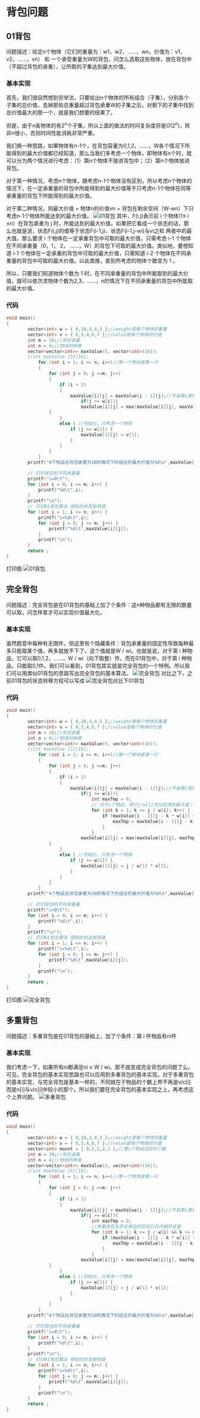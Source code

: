 # 背包问题
## 01背包
问题描述：给定n个物体（它们的重量为：w1，w2，......，wn，价值为：v1，v2，......，vn） 和 一个承受重量为W的背包，问怎么选取这些物体，放在背包中（不超过背包的承重），让所取的子集达到最大价值。
### 基本实现
首先，我们很自然想到穷举法，只要给出n个物体的所有组合（子集），分别各个子集的总价值，去掉那些总重量超过背包承重W的子集之后，对剩下的子集中找到总价值最大的那一个，就是我们想要的结果了。

但是，由于n各物体的有$2^n$个子集，所以上面的做法的时间复杂度将是$O(2^n)$，除非n很小，否则时间性能消耗非常严重。

我们换一种思路，如果物体有n-1个，在背包容量为0,1,2，......，W各个情况下所能得到的最大价值都已经知道，那么当我们多考虑一个物体，即物体有n个时，就可以分为两个情况进行考虑：（1）第n个物体不放进背包中；（2）第n个物体放进背包。

对于第一种情况，考虑n个物体，跟考虑n-1个物体没有区别，所以考虑n个物体的情况下，在一定承重量的背包中所能得到的最大价值等于只考虑n-1个物体在同等承重量的背包下所能得到的最大价值。

对于第二种情况，则最大价值 = 物体n的价值vn + 背包在剩余空间（W-wn）下只考虑n-1个物体所能达到的最大价值。
![01背包](utils/01背包.png)
其中，F(i,j)表示前 i 个物体(1≤ i ≤n）在背包承重为 j 时，所能达到的最大价值。如果把它看成一个状态的话，那么也就是说，状态F(i,j)的值等于状态F(i-1,j)、状态F(i-1,j-wi)与vi之和 两者中的最大值。那么要求 i 个物体在一定承重背包中可取的最大价值，只需考虑 i-1 个物体在不同承重量（0，1， 2， ......，W）的背包下可取的最大价值。类似地，要想知道 i-1 个物体在一定承重的背包中可取的最大价值，只需知道 i-2 个物体在不同承重量的背包中可取的最大价值。以此类推，直到所考虑的物体个数变为 1 。

所以，只要我们知道物体个数为 1 时，在不同承重量的背包中所能取到的最大价值，就可以依次求物体个数为2,3，......，n的情况下在不同承重量的背包中所能取的最大价值。
### 代码
```c++
void main()
{
		vector<int> w = { 0,10,3,4,5 };//weight是每个物体的重量
		vector<int> v = { 0,3,4,6,7 };//value是每个物体的价值
		int m = 10;//背包承重
		int n = 4;//物体的种类
		vector<vector<int>> maxValue(5, vector<int>(16));
		//int maxValue [5][16];
			for (int i = 1; i <= n; i++)//第一个物体是第一行
			{
				for (int j = 0; j <=m; j++)
				{
					if (i > 1)
					{
						maxValue[i][j] = maxValue[i - 1][j];//不装第i类物体的情况
							if(j >= w[i]){
							maxValue[i][j] = max(maxValue[i][j], maxValue[i - 1][j - w[i]] + v[i]);
				}
					}
					else { //初始化，只考虑一个物体
						if (j >= w[1]) {
							maxValue[1][j] = v[1];
						}
					}
				}
			}
		printf("4个物品在背包承重为10的情况下的组合的最大价值为%d\n",maxValue[n][m]);

		// 打印背包的不同承重量
		printf("i=0\t");
		for (int i = 0; i <= m; i++) {
			printf("%d\t",i);
		}
		printf("\n");
		// 打印01背包算法 得到的状态矩阵值
		for (int i = 1; i <= n; i++) {
			printf("i=%d\t",i);
			for (int j = 0; j <= m; j++) {
				printf("%d\t",maxValue[i][j]);
			}
			printf("\n");
		}
		return ;
}
````
打印图
![01背包](utils/01背包结果图.png)

## 完全背包
问题描述：完全背包是在01背包的基础上加了个条件：这n种物品都有无限的数量可以取，问怎样拿才可以实现价值最大化。
### 基本实现
虽然题意中每种有无限件，但这里有个隐藏条件：背包承重量的固定性导致每种最多只能取某个值，再多就放不下了，这个值就是W / wi。也就是说，对于第 i 种物品，它可以取0,1,2，......，W / wi（向下取整）件。而在01背包中，对于第 i 种物品，只能取0,1件。我们可以看到，01背包其实就是完全背包的一个特例。所以我们可以用类似01背包的思路写出完全背包的基本算法。
![完全背包](utils/完全背包.png)
对比之下，之前01背包的状态转移方程可以写成
![完全背包对比下01背包](utils/完全背包对比下01背包.png)
### 代码
```c++
void main()
{
		vector<int> w = { 0,10,3,4,5 };//weight是每个物体的重量
		vector<int> v = { 0,3,4,6,7 };//value是每个物体的价值
		int m = 10;//背包承重
		int n = 4;//物体的种类
		vector<vector<int>> maxValue(5, vector<int>(16));
		//int maxValue [5][16];
			for (int i = 1; i <= n; i++)//第一个物体是第一行
			{
				for (int j = 0; j <=m; j++)
				{
					if (i > 1)
					{
						maxValue[i][j] = maxValue[i - 1][j];//不装第i类物体的情况
							if(j >= w[i]){
								int maxTmp = 0;
								// 对于i个物品，进行j/w[i]次比较得到最大值；而01背包中只需要进行1次比较
                                for (int k = 1; k <= j / w[i]; k++) {
									if (maxValue[i - 1][j - k * w[i]] + k * v[i] > maxTmp) {
										maxTmp = maxValue[i - 1][j - k * w[i]] + k * v[i];
									}
								}
							maxValue[i][j] = max(maxValue[i][j], maxTmp);
				}
					}
					else { //初始化，只考虑一个物体
						if (j >= w[1]) {
							maxValue[1][j] = j / w[1] * v[1];
						}
					}
				}
			}
		printf("4个物品在背包承重为10的情况下的组合的最大价值为%d\n",maxValue[n][m]);

		// 打印背包的不同承重量
		printf("i=0\t");
		for (int i = 0; i <= m; i++) {
			printf("%d\t",i);
		}
		printf("\n");
		// 打印01背包算法 得到的状态矩阵值
		for (int i = 1; i <= n; i++) {
			printf("i=%d\t",i);
			for (int j = 0; j <= m; j++) {
				printf("%d\t",maxValue[i][j]);
			}
			printf("\n");
		}
		return ;
}
````
打印图
![完全背包](utils/完全背包结果图.png)

## 多重背包
问题描述：多重背包是在01背包的基础上，加了个条件：第 i 件物品有ni件
### 基本实现
我们考虑一下，如果所有ni都满足ni ≥ W / wi，那不就变成完全背包的问题了么。可见，完全背包的基本实现思路也可以应用到多重背包的基本实现。对于多重背包的基本实现，与完全背包是基本一样的，不同就在于物品的个数上界不再是v/c[i]而是n[i]与v/c[i]中较小的那个。所以我们要在完全背包的基本实现之上，再考虑这个上界问题。
![多重背包](utils/多重背包.png)
### 代码
```c++
void main()
{
		vector<int> w = { 0,10,3,4,5 };//weight是每个物体的重量
		vector<int> v = { 0,3,4,6,7 };//value是每个物体的价值	
		vector<int> mount = { 0,5,1,2,1 };//第i个物品对应的个数
		int m = 10;//背包承重
		int n = 4;//物体的种类
		vector<vector<int>> maxValue(5, vector<int>(16));
		//int maxValue [5][16];
			for (int i = 1; i <= n; i++)//第一个物体是第一行
			{
				for (int j = 0; j <=m; j++)
				{
					if (i > 1)
					{
						maxValue[i][j] = maxValue[i - 1][j];//不装第i类物体的情况
							if(j >= w[i]){
								int maxTmp = 0;
								//多重背包与完全背包的区别只在内循环这里
								for (int k = 1; k <= j / w[i] && k <= mount[i]; k++) {
									if (maxValue[i - 1][j - k * w[i]] + k * v[i] > maxTmp) {
										maxTmp = maxValue[i - 1][j - k * w[i]] + k * v[i];
									}
								}
							maxValue[i][j] = max(maxValue[i][j], maxTmp);
				}
					}
					else { //初始化，只考虑一个物体
						if (j >= w[1]) {
							maxValue[1][j] = j / w[1] * v[1];
						}
					}
				}
			}
		printf("4个物品在背包承重为10的情况下的组合的最大价值为%d\n",maxValue[n][m]);

		// 打印背包的不同承重量
		printf("i=0\t");
		for (int i = 0; i <= m; i++) {
			printf("%d\t",i);
		}
		printf("\n");
		// 打印01背包算法 得到的状态矩阵值
		for (int i = 1; i <= n; i++) {
			printf("i=%d\t",i);
			for (int j = 0; j <= m; j++) {
				printf("%d\t",maxValue[i][j]);
			}
			printf("\n");
		}
		return ;
}
```